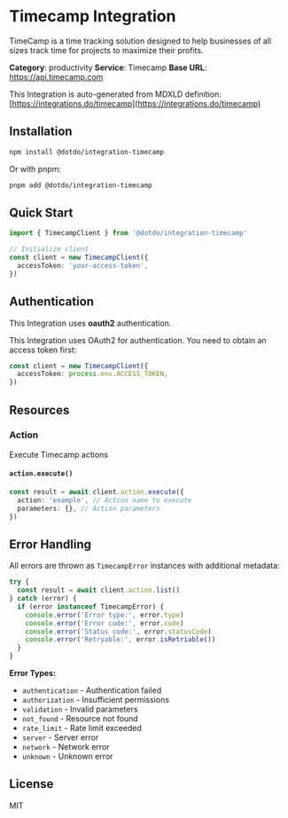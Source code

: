 # Timecamp Integration

TimeCamp is a time tracking solution designed to help businesses of all sizes track time for projects to maximize their profits.

**Category**: productivity
**Service**: Timecamp
**Base URL**: https://api.timecamp.com

This Integration is auto-generated from MDXLD definition: [https://integrations.do/timecamp](https://integrations.do/timecamp)

## Installation

```bash
npm install @dotdo/integration-timecamp
```

Or with pnpm:

```bash
pnpm add @dotdo/integration-timecamp
```

## Quick Start

```typescript
import { TimecampClient } from '@dotdo/integration-timecamp'

// Initialize client
const client = new TimecampClient({
  accessToken: 'your-access-token',
})
```

## Authentication

This Integration uses **oauth2** authentication.

This Integration uses OAuth2 for authentication. You need to obtain an access token first:

```typescript
const client = new TimecampClient({
  accessToken: process.env.ACCESS_TOKEN,
})
```

## Resources

### Action

Execute Timecamp actions

#### `action.execute()`

```typescript
const result = await client.action.execute({
  action: 'example', // Action name to execute
  parameters: {}, // Action parameters
})
```

## Error Handling

All errors are thrown as `TimecampError` instances with additional metadata:

```typescript
try {
  const result = await client.action.list()
} catch (error) {
  if (error instanceof TimecampError) {
    console.error('Error type:', error.type)
    console.error('Error code:', error.code)
    console.error('Status code:', error.statusCode)
    console.error('Retryable:', error.isRetriable())
  }
}
```

**Error Types:**

- `authentication` - Authentication failed
- `authorization` - Insufficient permissions
- `validation` - Invalid parameters
- `not_found` - Resource not found
- `rate_limit` - Rate limit exceeded
- `server` - Server error
- `network` - Network error
- `unknown` - Unknown error

## License

MIT

